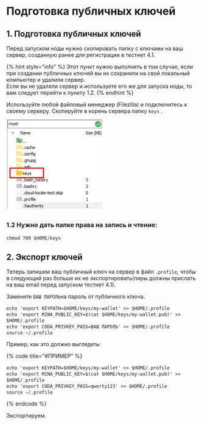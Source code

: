 # Подготовка публичных ключей

## 1. Подготовка публичных ключей

Перед запуском ноды нужно скопировать папку с ключами на ваш сервер, созданную ранее для регистрации в тестнет 4.1. 

{% hint style="info" %}
Этот пункт нужно выполнять в том случае, если при создании публичных ключей вы их сохранили на свой локальный компьютер и удалили сервер.   
Если вы не удаляли сервер и используете его же для запуска ноды, то вам следует перейти к пункту 1.2.
{% endhint %}

Используйте любой файловый менеджер \(Filezilla\) и подключитесь к своему серверу. Скопируйте в корень сервера папку `keys` .

![](../../.gitbook/assets/image%20%281%29.png)

### 1.2 Нужно дать папке права на запись и чтение:

```text
chmod 700 $HOME/keys
```

## 2. Экспорт ключей

Теперь запишем ваш публичный ключ на сервер в файл `.profile`, чтобы в следующий раз больше их не экспортировать\(пиры должны прислать на ваш email перед запуском тестнет 4.1\).

Замените `ВАШ ПАРОЛЬ`на пароль от публичного ключа.

```text
echo 'export KEYPATH=$HOME/keys/my-wallet' >> $HOME/.profile
echo 'export MINA_PUBLIC_KEY=$(cat $HOME/keys/my-wallet.pub)' >> $HOME/.profile
echo 'export CODA_PRIVKEY_PASS=ВАШ ПАРОЛЬ' >> $HOME/.profile
source ~/.profile
```

Пример, как это должно выглядеть:

{% code title="\#ПРИМЕР" %}
```text
echo 'export KEYPATH=$HOME/keys/my-wallet' >> $HOME/.profile
echo 'export MINA_PUBLIC_KEY=$(cat $HOME/keys/my-wallet.pub)' >> $HOME/.profile
echo 'export CODA_PRIVKEY_PASS=qwerty123' >> $HOME/.profile
source ~/.profile
```
{% endcode %}

Экспортируем.

